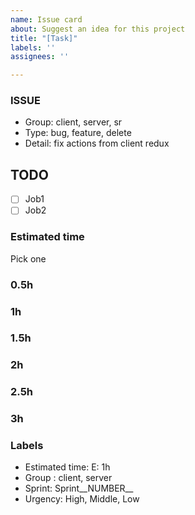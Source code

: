 ```yaml
---
name: Issue card
about: Suggest an idea for this project
title: "[Task]"
labels: ''
assignees: ''

---
```


### ISSUE
- Group: client, server, sr
- Type: bug, feature, delete
- Detail: fix actions from client redux

## TODO
- [ ] Job1
- [ ] Job2

### Estimated time
Pick one

### 0.5h
### 1h
### 1.5h
### 2h
### 2.5h
### 3h

### Labels
- Estimated time: E: 1h
- Group : client, server
- Sprint: Sprint__NUMBER__
- Urgency: High, Middle, Low
